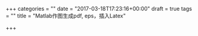 +++
categories = ""
date = "2017-03-18T17:23:16+00:00"
draft = true
tags = ""
title = "Matlab作图生成pdf, eps，插入Latex"

+++
